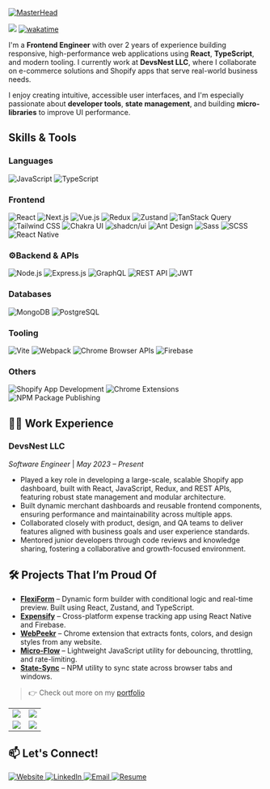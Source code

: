 [![MasterHead](https://i.imgur.com/MT7mAta.png)](https:www.abuhasanrumi.com)

![](https://komarev.com/ghpvc/?username=abuhasanrumi&style=for-the-badge&color=green)
[![wakatime](https://wakatime.com/badge/user/7af46feb-9d95-4ee5-ace2-c27b07d76eab.svg?style=for-the-badge)](https://wakatime.com/@7af46feb-9d95-4ee5-ace2-c27b07d76eab)

I'm a **Frontend Engineer** with over 2 years of experience building responsive, high-performance web applications using **React**, **TypeScript**, and modern tooling. I currently work at **DevsNest LLC**, where I collaborate on e-commerce solutions and Shopify apps that serve real-world business needs.

I enjoy creating intuitive, accessible user interfaces, and I'm especially passionate about **developer tools**, **state management**, and building **micro-libraries** to improve UI performance.

## Skills & Tools

### Languages
<p>
  <img src="https://img.shields.io/badge/JavaScript-ES6+-F7DF1E?style=for-the-badge&logo=javascript&logoColor=black" alt="JavaScript" />
  <img src="https://img.shields.io/badge/TypeScript-007ACC?style=for-the-badge&logo=typescript&logoColor=white" alt="TypeScript" />
</p>

### Frontend
<p>
  <img src="https://img.shields.io/badge/React-20232A?style=for-the-badge&logo=react&logoColor=61DAFB" alt="React" />
  <img src="https://img.shields.io/badge/Next.js-000000?style=for-the-badge&logo=nextdotjs&logoColor=white" alt="Next.js" />
  <img src="https://img.shields.io/badge/Vue.js-35495E?style=for-the-badge&logo=vue.js&logoColor=4FC08D" alt="Vue.js" />
  <img src="https://img.shields.io/badge/Redux-593D88?style=for-the-badge&logo=redux&logoColor=white" alt="Redux" />
  <img src="https://img.shields.io/badge/Zustand-000000?style=for-the-badge&logo=Zustand&logoColor=white" alt="Zustand" />
  <img src="https://img.shields.io/badge/TanStack_Query-FF4154?style=for-the-badge&logo=reactquery&logoColor=white" alt="TanStack Query" />
  <img src="https://img.shields.io/badge/Tailwind_CSS-38B2AC?style=for-the-badge&logo=tailwind-css&logoColor=white" alt="Tailwind CSS" />
  <img src="https://img.shields.io/badge/Chakra_UI-319795?style=for-the-badge&logo=chakraui&logoColor=white" alt="Chakra UI" />
  <img src="https://img.shields.io/badge/shadcn/ui-000000?style=for-the-badge&logo=vercel&logoColor=white" alt="shadcn/ui" />
  <img src="https://img.shields.io/badge/Ant_Design-0170FE?style=for-the-badge&logo=antdesign&logoColor=white" alt="Ant Design" />
  <img src="https://img.shields.io/badge/Sass-CC6699?style=for-the-badge&logo=sass&logoColor=white" alt="Sass" />
  <img src="https://img.shields.io/badge/SCSS-CC6699?style=for-the-badge&logo=sass&logoColor=white" alt="SCSS" />
  <img src="https://img.shields.io/badge/React_Native-20232A?style=for-the-badge&logo=react&logoColor=61DAFB" alt="React Native" />
</p> 

### ⚙Backend & APIs
<p>
  <img src="https://img.shields.io/badge/Node.js-339933?style=for-the-badge&logo=nodedotjs&logoColor=white" alt="Node.js" />
  <img src="https://img.shields.io/badge/Express.js-000000?style=for-the-badge&logo=express&logoColor=white" alt="Express.js" />
  <img src="https://img.shields.io/badge/GraphQL-E10098?style=for-the-badge&logo=graphql&logoColor=white" alt="GraphQL" />
  <img src="https://img.shields.io/badge/REST_API-25A162?style=for-the-badge&logo=fastapi&logoColor=white" alt="REST API" />
  <img src="https://img.shields.io/badge/JWT-000000?style=for-the-badge&logo=JSON%20web%20tokens&logoColor=white" alt="JWT" />
</p>

### Databases
<p>
  <img src="https://img.shields.io/badge/MongoDB-4EA94B?style=for-the-badge&logo=mongodb&logoColor=white" alt="MongoDB" />
  <img src="https://img.shields.io/badge/PostgreSQL-316192?style=for-the-badge&logo=postgresql&logoColor=white" alt="PostgreSQL" />
</p>

### Tooling
<p>
  <img src="https://img.shields.io/badge/Vite-646CFF?style=for-the-badge&logo=vite&logoColor=white" alt="Vite" />
  <img src="https://img.shields.io/badge/Webpack-8DD6F9?style=for-the-badge&logo=webpack&logoColor=black" alt="Webpack" />
  <img src="https://img.shields.io/badge/Chrome_Browser_APIs-5F6368?style=for-the-badge&logo=googlechrome&logoColor=white" alt="Chrome Browser APIs" />
  <img src="https://img.shields.io/badge/Firebase-FFCA28?style=for-the-badge&logo=firebase&logoColor=black" alt="Firebase" />
</p>

### Others
<p>
  <img src="https://img.shields.io/badge/Shopify_App_Dev-96bf48?style=for-the-badge&logo=shopify&logoColor=white" alt="Shopify App Development" />
  <img src="https://img.shields.io/badge/Chrome_Extensions-4285F4?style=for-the-badge&logo=googlechrome&logoColor=white" alt="Chrome Extensions" />
  <img src="https://img.shields.io/badge/NPM_Packages-CC3534?style=for-the-badge&logo=npm&logoColor=white" alt="NPM Package Publishing" />
</p>

## 🧑‍💻 Work Experience

### **DevsNest LLC**  
*Software Engineer* | *May 2023 – Present*  
- Played a key role in developing a large-scale, scalable Shopify app dashboard, built with React, JavaScript, Redux, and REST APIs, featuring robust state management and modular architecture.
- Built dynamic merchant dashboards and reusable frontend components, ensuring performance and maintainability across multiple apps.
- Collaborated closely with product, design, and QA teams to deliver features aligned with business goals and user experience standards.
- Mentored junior developers through code reviews and knowledge sharing, fostering a collaborative and growth-focused environment.

## 🛠️ Projects That I’m Proud Of

- **[FlexiForm](https://github.com/abuhasanrumi/flexiform)** – Dynamic form builder with conditional logic and real-time preview. Built using React, Zustand, and TypeScript.
- **[Expensify](https://github.com/abuhasanrumi/expensify)** – Cross-platform expense tracking app using React Native and Firebase. 
- **[WebPeekr](https://github.com/abuhasanrumi/webpeekr)** – Chrome extension that extracts fonts, colors, and design styles from any website.  
- **[Micro-Flow](https://github.com/abuhasanrumi/micro-flow)** – Lightweight JavaScript utility for debouncing, throttling, and rate-limiting.  
- **[State-Sync](https://github.com/abuhasanrumi/state-sync)** – NPM utility to sync state across browser tabs and windows.
> 👉 Check out more on my [portfolio](https://www.itsrumi.com)

<table>
  <tr>
    <td>
      <img src="https://github-readme-stats.vercel.app/api?username=abuhasanrumi&theme=vue-dark&show_icons=true&hide_border=true&count_private=true" />
    </td>
    <td>
      <img src="https://github-readme-streak-stats.herokuapp.com/?user=abuhasanrumi&theme=vue-dark&hide_border=true" />
    </td>
  </tr>
  <tr>
    <td>
      <img src="https://duolingo-stats-card.vercel.app/api?username=abuhasanrumi&theme=cobalt2&sort=xp" />
    </td>
    <td>
      <img src="https://github-readme-stats.vercel.app/api/top-langs/?username=abuhasanrumi&theme=vue-dark&show_icons=true&hide_border=true&layout=compact" />
    </td>
  </tr>
</table>

## 📫 Let's Connect!

<p align="left">
  <a href="https://www.itsrumi.com" target="_blank">
    <img src="https://img.shields.io/badge/Website-itsrumi.com-0A66C2?style=for-the-badge&logo=Google-Chrome&logoColor=white" alt="Website" />
  </a>
  <a href="https://www.linkedin.com/in/abuhasanrumi" target="_blank">
    <img src="https://img.shields.io/badge/LinkedIn-abuhasanrumi-0A66C2?style=for-the-badge&logo=linkedin&logoColor=white" alt="LinkedIn" />
  </a>
  <a href="mailto:message.rumi2@gmail.com" target="_blank">
    <img src="https://img.shields.io/badge/Email-message.rumi2@gmail.com-D14836?style=for-the-badge&logo=gmail&logoColor=white" alt="Email" />
  </a>
  <a href="https://itsrumi.com/resume" target="_blank">
    <img src="https://img.shields.io/badge/Resume-4CAF50?style=for-the-badge&logo=googledocs&logoColor=white" alt="Resume" />
  </a>
</p>

